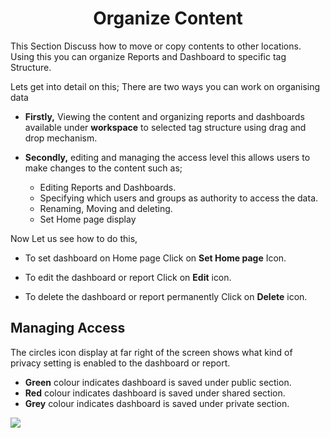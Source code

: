 

<center><h1>Organize Content</h1></center>

This Section Discuss how to move or copy contents to other locations. Using this you can organize Reports and Dashboard to specific tag Structure.

Lets get into detail on this;
There are two ways you can work on organising data 
 - **Firstly,** Viewing the content and organizing reports and dashboards  available under **workspace** to selected tag structure using drag and drop mechanism.

 - **Secondly,** editing and managing the access level this allows users to make changes to the content such as;

   - Editing Reports and Dashboards.
   -  Specifying which users and groups as  authority to access the data.
   -  Renaming, Moving and deleting. 
    - Set Home page display

Now Let us see how to do this,

- To set dashboard on Home page Click on **Set Home page** Icon.

- To edit the dashboard or report Click on  **Edit**  icon.

 - To delete the dashboard or report permanently Click on  **Delete**  icon.

## Managing Access

The circles icon display at far right of the screen shows what kind of privacy setting is enabled to the dashboard or report.

 -   **Green** colour indicates dashboard is saved under public section.
 -   **Red** colour indicates dashboard is saved under shared section.
-   **Grey** colour indicates dashboard is saved under private section.

![
](https://raw.githubusercontent.com/sv18042016/fp1/93fab44572b6a9c124a7c80f1ec840cd0488f319/images/organise_full.png)


<!--stackedit_data:
eyJoaXN0b3J5IjpbLTEwMDE1NDQ3MSwtMTE1ODI5MjAxMywtMz
I3NjM2MzE1LDU1Mjc1NzYzNCwyMDg0NjM4OTIwLDExMTc1MTk3
OTBdfQ==
-->